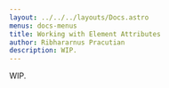 ```yaml
---
layout: ../../../layouts/Docs.astro
menus: docs-menus
title: Working with Element Attributes
author: Ribhararnus Pracutian
description: WIP.
---
```


WIP.
